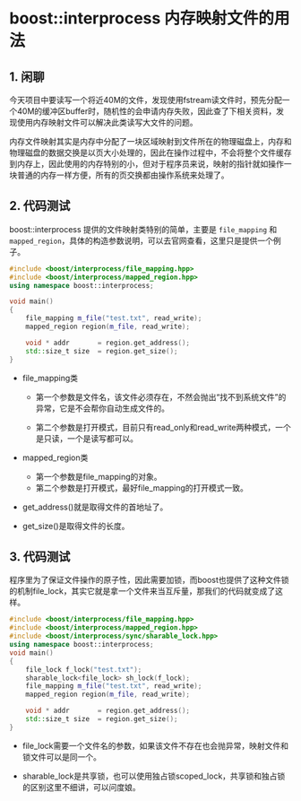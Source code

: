 # boost::interprocess 内存映射文件的用法

## 1. 闲聊

今天项目中要读写一个将近40M的文件，发现使用fstream读文件时，预先分配一个40M的缓冲区buffer时，随机性的会申请内存失败，因此查了下相关资料，发现使用内存映射文件可以解决此类读写大文件的问题。

内存文件映射其实是内存中分配了一块区域映射到文件所在的物理磁盘上，内存和物理磁盘的数据交换是以页大小处理的，因此在操作过程中，不会将整个文件缓存到内存上，因此使用的内存特别的小，但对于程序员来说，映射的指针就如操作一块普通的内存一样方便，所有的页交换都由操作系统来处理了。

## 2. 代码测试

boost::interprocess 提供的文件映射类特别的简单，主要是 `file_mapping` 和 `mapped_region`，具体的构造参数说明，可以去官网查看，这里只是提供一个例子。

```c++
#include <boost/interprocess/file_mapping.hpp>
#include <boost/interprocess/mapped_region.hpp>
using namespace boost::interprocess;

void main()
{
	file_mapping m_file("test.txt", read_write);
	mapped_region region(m_file, read_write);

	void * addr       = region.get_address();
	std::size_t size  = region.get_size();
}
```

- file_mapping类

  - 第一个参数是文件名，该文件必须存在，不然会抛出“找不到系统文件”的异常，它是不会帮你自动生成文件的。

  - 第二个参数是打开模式，目前只有read_only和read_write两种模式，一个是只读，一个是读写都可以。

- mapped_region类
  - 第一个参数是file_mapping的对象。
  - 第二个参数是打开模式，最好file_mapping的打开模式一致。

- get_address()就是取得文件的首地址了。

- get_size()是取得文件的长度。

## 3. 代码测试

程序里为了保证文件操作的原子性，因此需要加锁，而boost也提供了这种文件锁的机制file_lock，其实它就是拿一个文件来当互斥量，那我们的代码就变成了这样。

```c++
#include <boost/interprocess/file_mapping.hpp>
#include <boost/interprocess/mapped_region.hpp>
#include <boost/interprocess/sync/sharable_lock.hpp>
using namespace boost::interprocess;
void main()
{
	file_lock f_lock("test.txt");
	sharable_lock<file_lock> sh_lock(f_lock);
	file_mapping m_file("test.txt", read_write);
	mapped_region region(m_file, read_write);

	void * addr       = region.get_address();
	std::size_t size  = region.get_size();
}
```

- file_lock需要一个文件名的参数，如果该文件不存在也会抛异常，映射文件和锁文件可以是同一个。

- sharable_lock是共享锁，也可以使用独占锁scoped_lock，共享锁和独占锁的区别这里不细讲，可以问度娘。